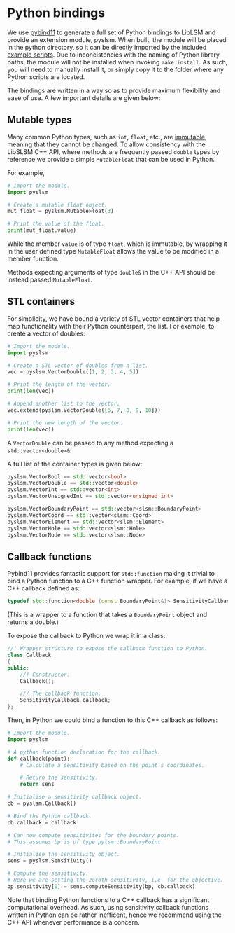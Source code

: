 # Python bindings

We use [pybind11](https://github.com/pybind/pybind11) to generate a full set of
Python bindings to LibLSM and provide an extension module, pyslsm. When built,
the module will be placed in the python directory, so it can be directly
imported by the included [example scripts](../README.md). Due to inconcistencies
with the naming of Python library paths, the module will not be installed
when invoking `make install`. As such, you will need to manually install it,
or simply copy it to the folder where any Python scripts are located.

The bindings are written in a way so as to provide maximum flexibility and
ease of use. A few important details are given below:

## Mutable types

Many common Python types, such as `int`, `float`, etc., are
[immutable](https://en.wikipedia.org/wiki/Immutable_object),
meaning that they cannot be changed. To allow consistency with the LibSLSM
C++ API, where methods are frequently passed `double` types by reference
we provide a simple `MutableFloat` that can be used in Python.

For example,

```python
# Import the module.
import pyslsm

# Create a mutable float object.
mut_float = pyslsm.MutableFloat(3)

# Print the value of the float.
print(mut_float.value)
```

While the member `value` is of type `float`, which is immutable,
by wrapping it in the user defined type `MutableFloat` allows
the value to be modified in a member function.

Methods expecting arguments of type `double&` in the C++ API
should be instead passed `MutableFloat`.

## STL containers

For simplicity, we have bound a variety of STL vector containers that
help map functionality with their Python counterpart, the list. For
example, to create a vector of doubles:

```python
# Import the module.
import pyslsm

# Create a STL vector of doubles from a list.
vec = pyslsm.VectorDouble([1, 2, 3, 4, 5])

# Print the length of the vector.
print(len(vec))

# Append another list to the vector.
vec.extend(pyslsm.VectorDouble([6, 7, 8, 9, 10]))

# Print the new length of the vector.
print(len(vec))
```

A `VectorDouble` can be passed to any method expecting a `std::vector<double>&`.

A full list of the container types is given below:

```cpp
pyslsm.VectorBool == std::vector<bool>
pyslsm.VectorDouble == std::vector<double>
pyslsm.VectorInt == std::vector<int>
pyslsm.VectorUnsignedInt == std::vector<unsigned int>

pyslsm.VectorBoundaryPoint == std::vector<slsm::BoundaryPoint>
pyslsm.VectorCoord == std::vector<slsm::Coord>
pyslsm.VectorElement == std::vector<slsm::Element>
pyslsm.VectorHole == std::vector<slsm::Hole>
pyslsm.VectorNode == std::vector<slsm::Node>
```

## Callback functions

Pybind11 provides fantastic support for `std::function` making it trivial to
bind a Python function to a C++ function wrapper. For example, if we have a
C++ callback defined as:

```cpp
typedef std::function<double (const BoundaryPoint&)> SensitivityCallback
```

(This is a wrapper to a function that takes a `BoundaryPoint` object
and returns a double.)

To expose the callback to Python we wrap it in a class:

```cpp
//! Wrapper structure to expose the callback function to Python.
class Callback
{
public:
    //! Constructor.
	Callback();

	/// The callback function.
	SensitivityCallback callback;
};
```

Then, in Python we could bind a function to this C++ callback as follows:

```python
# Import the module.
import pyslsm

# A python function declaration for the callback.
def callback(point):
	# Calculate a sensitivity based on the point's coordinates.

	# Return the sensitivity.
	return sens

# Initialise a sensitivity callback object.
cb = pyslsm.Callback()

# Bind the Python callback.
cb.callback = callback

# Can now compute sensitivites for the boundary points.
# This assumes bp is of type pylsm::BoundaryPoint.

# Initialise the sensitivity object.
sens = pyslsm.Sensitivity()

# Compute the sensitivity.
# Here we are setting the zeroth sensitivity, i.e. for the objective.
bp.sensitivity[0] = sens.computeSensitivity(bp, cb.callback)
```

Note that binding Python functions to a C++ callback has a significant
computational overhead. As such, using sensitivity callback functions
written in Python can be rather inefficent, hence we recommend using the
C++ API whenever performance is a concern.
